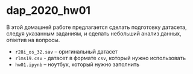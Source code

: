 # dap_2020_hw01

В этой домашней работе предлагается сделать подготовку датасета, следуя указанным заданиям, и сделать небольший анализ данных, ответив на вопросы.

- `r28i_os_32.sav` – оригинальный датасет
- `rlms19.csv` - датасет в формате `csv`, который нужно использовать
- `hw01.ipynb` – ноутбук, который нужно заполнить
